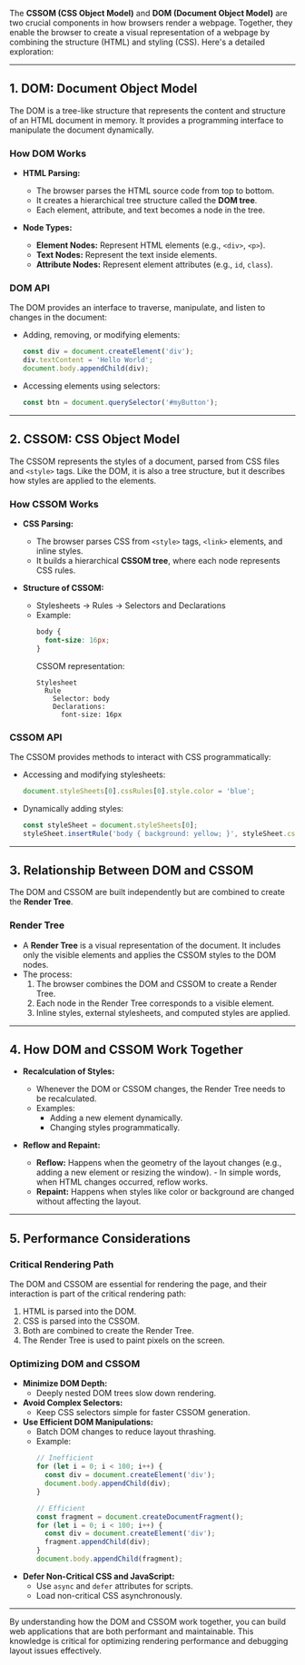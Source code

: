 The **CSSOM (CSS Object Model)** and **DOM (Document Object Model)** are two crucial components in how browsers render a webpage. Together, they enable the browser to create a visual representation of a webpage by combining the structure (HTML) and styling (CSS). Here's a detailed exploration:

---

## **1. DOM: Document Object Model**

The DOM is a tree-like structure that represents the content and structure of an HTML document in memory. It provides a programming interface to manipulate the document dynamically.

### **How DOM Works**
- **HTML Parsing:**
  - The browser parses the HTML source code from top to bottom.
  - It creates a hierarchical tree structure called the **DOM tree**.
  - Each element, attribute, and text becomes a node in the tree.
  
- **Node Types:**
  - **Element Nodes:** Represent HTML elements (e.g., `<div>`, `<p>`).
  - **Text Nodes:** Represent the text inside elements.
  - **Attribute Nodes:** Represent element attributes (e.g., `id`, `class`).

### **DOM API**
The DOM provides an interface to traverse, manipulate, and listen to changes in the document:
- Adding, removing, or modifying elements:
  ```javascript
  const div = document.createElement('div');
  div.textContent = 'Hello World';
  document.body.appendChild(div);
  ```
- Accessing elements using selectors:
  ```javascript
  const btn = document.querySelector('#myButton');
  ```

---

## **2. CSSOM: CSS Object Model**

The CSSOM represents the styles of a document, parsed from CSS files and `<style>` tags. Like the DOM, it is also a tree structure, but it describes how styles are applied to the elements.

### **How CSSOM Works**
- **CSS Parsing:**
  - The browser parses CSS from `<style>` tags, `<link>` elements, and inline styles.
  - It builds a hierarchical **CSSOM tree**, where each node represents CSS rules.

- **Structure of CSSOM:**
  - Stylesheets → Rules → Selectors and Declarations
  - Example:
    ```css
    body {
      font-size: 16px;
    }
    ```
    CSSOM representation:
    ```
    Stylesheet
      Rule
        Selector: body
        Declarations:
          font-size: 16px
    ```

### **CSSOM API**
The CSSOM provides methods to interact with CSS programmatically:
- Accessing and modifying stylesheets:
  ```javascript
  document.styleSheets[0].cssRules[0].style.color = 'blue';
  ```
- Dynamically adding styles:
  ```javascript
  const styleSheet = document.styleSheets[0];
  styleSheet.insertRule('body { background: yellow; }', styleSheet.cssRules.length);
  ```

---

## **3. Relationship Between DOM and CSSOM**

The DOM and CSSOM are built independently but are combined to create the **Render Tree**.

### **Render Tree**
- A **Render Tree** is a visual representation of the document. It includes only the visible elements and applies the CSSOM styles to the DOM nodes.
- The process:
  1. The browser combines the DOM and CSSOM to create a Render Tree.
  2. Each node in the Render Tree corresponds to a visible element.
  3. Inline styles, external stylesheets, and computed styles are applied.

---

## **4. How DOM and CSSOM Work Together**
- **Recalculation of Styles:**
  - Whenever the DOM or CSSOM changes, the Render Tree needs to be recalculated.
  - Examples:
    - Adding a new element dynamically.
    - Changing styles programmatically.

- **Reflow and Repaint:**
  - **Reflow:** Happens when the geometry of the layout changes (e.g., adding a new element or resizing the window). - In simple words, when HTML changes occurred, reflow works.
  - **Repaint:** Happens when styles like color or background are changed without affecting the layout.

---

## **5. Performance Considerations**

### **Critical Rendering Path**
The DOM and CSSOM are essential for rendering the page, and their interaction is part of the critical rendering path:
1. HTML is parsed into the DOM.
2. CSS is parsed into the CSSOM.
3. Both are combined to create the Render Tree.
4. The Render Tree is used to paint pixels on the screen.

### **Optimizing DOM and CSSOM**
- **Minimize DOM Depth:**
  - Deeply nested DOM trees slow down rendering.
- **Avoid Complex Selectors:**
  - Keep CSS selectors simple for faster CSSOM generation.
- **Use Efficient DOM Manipulations:**
  - Batch DOM changes to reduce layout thrashing.
  - Example:
    ```javascript
    // Inefficient
    for (let i = 0; i < 100; i++) {
      const div = document.createElement('div');
      document.body.appendChild(div);
    }

    // Efficient
    const fragment = document.createDocumentFragment();
    for (let i = 0; i < 100; i++) {
      const div = document.createElement('div');
      fragment.appendChild(div);
    }
    document.body.appendChild(fragment);
    ```
- **Defer Non-Critical CSS and JavaScript:**
  - Use `async` and `defer` attributes for scripts.
  - Load non-critical CSS asynchronously.

---


By understanding how the DOM and CSSOM work together, you can build web applications that are both performant and maintainable. This knowledge is critical for optimizing rendering performance and debugging layout issues effectively.